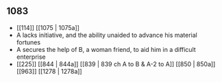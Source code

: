 ## 1083
- [[114]] [[1075 | 1075a]] 
- A lacks initiative, and the ability unaided to advance his material fortunes
- A secures the help of B, a woman friend, to aid him in a difficult enterprise
- [[225]] [[844 | 844a]] [[839 | 839 ch A to B &amp; A-2 to A]] [[850 | 850a]] [[963]] [[1278 | 1278a]] 


